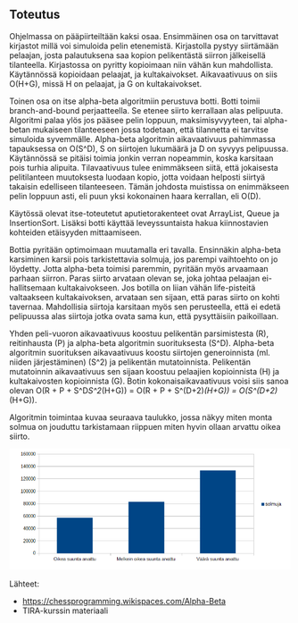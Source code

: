 ## Toteutus

Ohjelmassa on pääpiirteiltään kaksi osaa. Ensimmäinen osa on tarvittavat kirjastot millä voi simuloida pelin etenemistä. Kirjastolla pystyy siirtämään pelaajan, josta palautuksena saa kopion pelikentästä siirron jälkeisellä tilanteella. Kirjastossa on pyritty kopioimaan niin vähän kun mahdollista. Käytännössä kopioidaan pelaajat, ja kultakaivokset. Aikavaativuus on siis O(H+G), missä H on pelaajat, ja G on kultakaivokset.

Toinen osa on itse alpha-beta algoritmiin perustuva botti. Botti toimii branch-and-bound perjaatteella. Se etenee siirto kerrallaan alas pelipuuta. Algoritmi palaa ylös jos pääsee pelin loppuun, maksimisyvyyteen, tai alpha-betan mukaiseen tilanteeseen jossa todetaan, että tilannetta ei tarvitse simuloida syvemmälle. Alpha-beta algoritmin aikavaativuus pahimmassa tapauksessa on O(S^D), S on siirtojen lukumäärä ja D on syvyys pelipuussa. Käytännössä se pitäisi toimia jonkin verran nopeammin, koska karsitaan pois turhia alipuita. Tilavaativuus tulee enimmäkseen siitä, että jokaisesta pelitilanteen muutoksesta luodaan kopio, jotta voidaan helposti siirtyä takaisin edelliseen tilanteeseen. Tämän johdosta muistissa on enimmäkseen pelin loppuun asti, eli puun yksi kokonainen haara kerrallan, eli O(D).

Käytössä olevat itse-toteutetut aputietorakenteet ovat ArrayList, Queue ja InsertionSort. Lisäksi botti käyttää leveyssuntaista hakua kiinnostavien kohteiden etäisyyden mittaamiseen.

Bottia pyritään optimoimaan muutamalla eri tavalla. Ensinnäkin alpha-beta karsiminen karsii pois tarkistettavia solmuja, jos parempi vaihtoehto on jo löydetty. Jotta alpha-beta toimisi paremmin, pyritään myös arvaamaan parhaan siirron. Paras siirto arvataan olevan se, joka johtaa pelaajan ei-hallitsemaan kultakaivokseen. Jos botilla on liian vähän life-pisteitä valtaakseen kultakaivoksen, arvataan sen sijaan, että paras siirto on kohti tavernaa. Mahdollisia siirtoja karsitaan myös sen perusteella, että ei edetä pelipuussa alas siirtoja jotka ovata sama kun, että pysyttäisiin paikoillaan.

Yhden peli-vuoron aikavaativuus koostuu pelikentän parsimistesta (R), reitinhausta (P) ja alpha-beta algoritmin suorituksesta (S^D). Alpha-beta algoritmin suorituksen aikavaativuus koostu siirtojen generoinnista (ml. niiden järjestäminen) (S^2) ja pelikentän mutatoinnista. Pelikentän mutatoinnin aikavaativuus sen sijaan koostuu pelaajien kopioinnista (H) ja kultakaivosten kopioinnista (G). Botin kokonaisaikavaativuus voisi siis sanoa olevan O(R + P + S^D*S^2*(H+G)) = O(R + P + S^(D+2)*(H+G)) = O(S^(D+2)*(H+G)).

Algoritmin toimintaa kuvaa seuraava taulukko, jossa näkyy miten monta solmua on jouduttu tarkistamaan riippuen miten hyvin ollaan arvattu oikea siirto.

![Arvaus vs. Solmut](tarkistettutsolmut.png)

Lähteet:
- https://chessprogramming.wikispaces.com/Alpha-Beta
- TIRA-kurssin materiaali